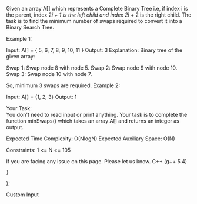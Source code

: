 Given an array A[] which represents a Complete Binary Tree i.e, if index i is the parent, index 2*i + 1 is the left child and index 2*i + 2 is the right child.
The task is to find the minimum number of swaps required to convert it into a Binary Search Tree. 

Example 1:

Input:
A[] = { 5, 6, 7, 8, 9, 10, 11 }
Output: 3
Explanation: 
Binary tree of the given array:

Swap 1: Swap node 8 with node 5.
Swap 2: Swap node 9 with node 10.
Swap 3: Swap node 10 with node 7.

So, minimum 3 swaps are required.
Example 2:

Input: 
A[] = {1, 2, 3}
Output: 1
 

Your Task:  
You don't need to read input or print anything. Your task is to complete the function minSwaps() which takes an array A[] and returns an integer as output.

Expected Time Complexity: O(NlogN)
Expected Auxiliary Space: O(N)

 

Constraints:
1 <= N <= 105

If you are facing any issue on this page. Please let us know.
C++ (g++ 5.4)



    }
};



Custom Input

